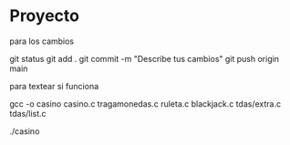 # Proyecto

para los cambios 

git status
git add .
git commit -m "Describe tus cambios"
git push origin main

para textear si funciona 

gcc -o casino casino.c tragamonedas.c ruleta.c blackjack.c tdas/extra.c tdas/list.c


./casino